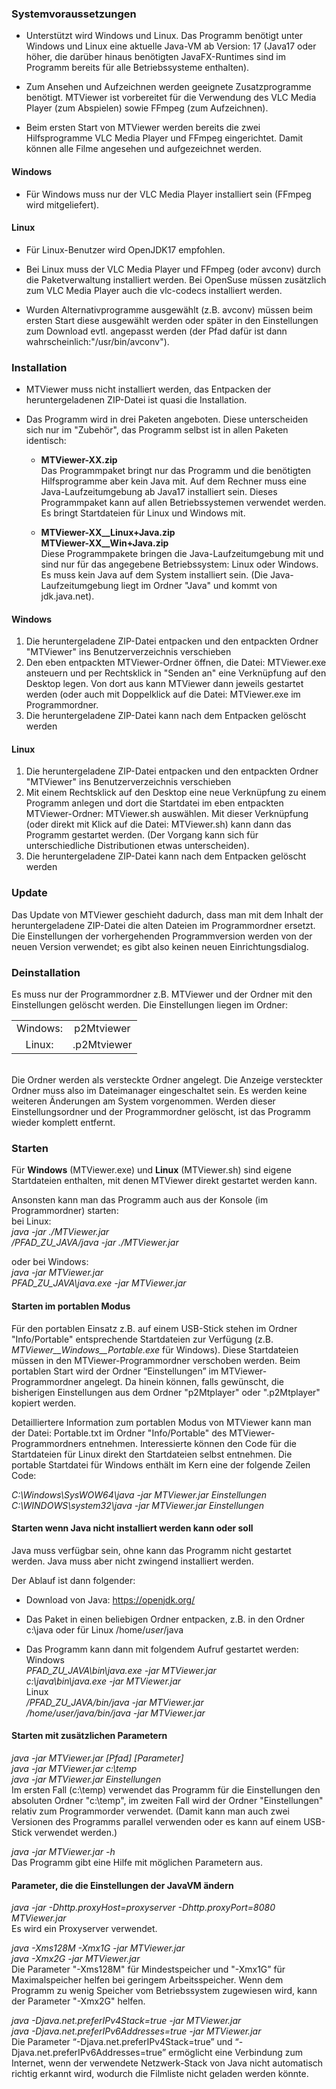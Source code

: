  
### Systemvoraussetzungen

* Unterstützt wird Windows und Linux. Das Programm benötigt unter Windows und Linux eine aktuelle Java-VM ab Version: 17 (Java17 oder höher, die darüber hinaus benötigten JavaFX-Runtimes sind im Programm bereits für alle Betriebssysteme enthalten).

* Zum Ansehen und Aufzeichnen werden geeignete Zusatzprogramme benötigt. MTViewer ist vorbereitet für die Verwendung des VLC Media Player (zum Abspielen) sowie FFmpeg (zum Aufzeichnen).

* Beim ersten Start von MTViewer werden bereits die zwei Hilfsprogramme VLC Media Player und FFmpeg eingerichtet. Damit können alle Filme angesehen und aufgezeichnet werden.

#### Windows
* Für Windows muss nur der VLC Media Player installiert sein (FFmpeg wird mitgeliefert).

#### Linux
* Für Linux-Benutzer wird OpenJDK17 empfohlen.

* Bei Linux muss der VLC Media Player und FFmpeg (oder avconv) durch die Paketverwaltung installiert werden. Bei OpenSuse müssen zusätzlich zum VLC Media Player auch die vlc-codecs installiert werden.

* Wurden Alternativprogramme ausgewählt (z.B. avconv) müssen beim ersten Start diese ausgewählt werden oder später in den Einstellungen zum Download evtl. angepasst werden (der Pfad dafür ist dann wahrscheinlich:"/usr/bin/avconv").


### Installation

* MTViewer muss nicht installiert werden, das Entpacken der heruntergeladenen ZIP-Datei ist quasi die Installation.

* Das Programm wird in drei Paketen angeboten. Diese unterscheiden sich nur im "Zubehör", das Programm selbst ist in allen Paketen identisch:

	* **MTViewer-XX.zip**  
Das Programmpaket bringt nur das Programm und die benötigten Hilfsprogramme aber kein Java mit. Auf dem Rechner muss eine Java-Laufzeitumgebung ab Java17 installiert sein. Dieses Programmpaket kann auf allen Betriebssystemen verwendet werden. Es bringt Startdateien für Linux und Windows mit.

	* **MTViewer-XX__Linux+Java.zip**  
	**MTViewer-XX__Win+Java.zip**  
Diese Programmpakete bringen die Java-Laufzeitumgebung mit und sind nur für das angegebene Betriebssystem: Linux oder Windows. Es muss kein Java auf dem System installiert sein. (Die Java-Laufzeitumgebung liegt im Ordner "Java" und kommt von jdk.java.net).


#### Windows

1. Die heruntergeladene ZIP-Datei entpacken und den entpackten Ordner "MTViewer" ins Benutzerverzeichnis verschieben
2. Den eben entpackten MTViewer-Ordner öffnen, die Datei: MTViewer.exe ansteuern und per Rechtsklick in "Senden an" eine Verknüpfung auf den Desktop legen. Von dort aus kann MTViewer dann jeweils gestartet werden (oder auch mit Doppelklick auf die Datei: MTViewer.exe im Programmordner.
3. Die heruntergeladene ZIP-Datei kann nach dem Entpacken gelöscht werden

#### Linux

1. Die heruntergeladene ZIP-Datei entpacken und den entpackten Ordner "MTViewer" ins Benutzerverzeichnis verschieben
2. Mit einem Rechtsklick auf den Desktop eine neue Verknüpfung zu einem Programm anlegen und dort die Startdatei im eben entpackten MTViewer-Ordner: MTViewer.sh auswählen. Mit dieser Verknüpfung (oder direkt mit Klick auf die Datei: MTViewer.sh) kann dann das Programm gestartet werden. (Der Vorgang kann sich für unterschiedliche Distributionen etwas unterscheiden).
3. Die heruntergeladene ZIP-Datei kann nach dem Entpacken gelöscht werden


### Update

Das Update von MTViewer geschieht dadurch, dass man mit dem Inhalt der heruntergeladene ZIP-Datei die alten Dateien im Programmordner ersetzt. Die Einstellungen der vorhergehenden Programmversion werden von der neuen Version verwendet; es gibt also keinen neuen Einrichtungsdialog.


### Deinstallation

Es muss nur der Programmordner z.B. MTViewer und der Ordner mit den Einstellungen gelöscht werden. Die Einstellungen liegen im Ordner:  

|||
|:--:|:--:|
| Windows: | p2Mtviewer |
| Linux: | .p2Mtviewer |

<br />
Die Ordner werden als versteckte Ordner angelegt. Die Anzeige versteckter Ordner muss also im Dateimanager eingeschaltet sein. Es werden keine weiteren Änderungen am System vorgenommen. Werden dieser Einstellungsordner und der Programmordner gelöscht, ist das Programm wieder komplett entfernt.


### Starten

Für **Windows** (MTViewer.exe) und **Linux** (MTViewer.sh) sind eigene Startdateien enthalten, mit denen MTViewer direkt gestartet werden kann.

Ansonsten kann man das Programm auch aus der Konsole (im Programmordner) starten:  
bei Linux:  
*java -jar ./MTViewer.jar*  
*/PFAD_ZU_JAVA/java -jar ./MTViewer.jar*

oder bei Windows:  
*java -jar MTViewer.jar*  
*PFAD_ZU_JAVA\java.exe -jar MTViewer.jar*

#### Starten im portablen Modus

Für den portablen Einsatz z.B. auf einem USB-Stick stehen im Ordner "Info/Portable" entsprechende Startdateien zur Verfügung (z.B. *MTViewer__Windows__Portable.exe* für Windows). Diese Startdateien müssen in den MTViewer-Programmordner verschoben werden. Beim portablen Start wird der Ordner “Einstellungen” im MTViewer-Programmordner angelegt. Da hinein können, falls gewünscht, die bisherigen Einstellungen aus dem Ordner "p2Mtplayer" oder ".p2Mtplayer" kopiert werden.

Detailliertere Information zum portablen Modus von MTViewer kann man der Datei: Portable.txt im Ordner "Info/Portable" des MTViewer-Programmordners entnehmen. Interessierte können den Code für die Startdateien für Linux direkt den Startdateien selbst entnehmen. Die portable Startdatei für Windows enthält im Kern eine der folgende Zeilen Code:

*C:\Windows\SysWOW64\java -jar MTViewer.jar Einstellungen*  
*C:\WINDOWS\system32\java -jar MTViewer.jar Einstellungen*

#### Starten wenn Java nicht installiert werden kann oder soll

Java muss verfügbar sein, ohne kann das Programm nicht gestartet werden. Java muss aber nicht zwingend installiert werden.

Der Ablauf ist dann folgender:
* Download von Java: https://openjdk.org/
* Das Paket in einen beliebigen Ordner entpacken,
	z.B. in den Ordner c:\java oder für Linux /home/*user*/java
	
* Das Programm kann dann mit folgendem Aufruf gestartet werden:  
Windows  
*PFAD_ZU_JAVA\bin\java.exe -jar MTViewer.jar*  
*c:\java\bin\java.exe -jar MTViewer.jar*  
Linux  
*/PFAD_ZU_JAVA/bin/java -jar MTViewer.jar*  
*/home/*user*/java/bin/java -jar MTViewer.jar*

#### Starten mit zusätzlichen Parametern

*java -jar MTViewer.jar [Pfad] [Parameter]*  
*java -jar MTViewer.jar c:\temp*  
*java -jar MTViewer.jar Einstellungen*  
Im ersten Fall (c:\temp) verwendet das Programm für die Einstellungen den absoluten Ordner "c:\temp", im zweiten Fall wird der Ordner "Einstellungen" relativ zum Programmorder verwendet. (Damit kann man auch zwei Versionen des Programms parallel verwenden oder es kann auf einem USB-Stick verwendet werden.)

*java -jar MTViewer.jar -h*  
Das Programm gibt eine Hilfe mit möglichen Parametern aus.

#### Parameter, die die Einstellungen der JavaVM ändern

*java -jar -Dhttp.proxyHost=proxyserver -Dhttp.proxyPort=8080 MTViewer.jar*  
Es wird ein Proxyserver verwendet.

*java -Xms128M -Xmx1G -jar MTViewer.jar*  
*java -Xmx2G -jar MTViewer.jar*  
Die Parameter "-Xms128M" für Mindestspeicher und "-Xmx1G” für Maximalspeicher helfen bei geringem Arbeitsspeicher. Wenn dem Programm zu wenig Speicher vom Betriebssystem zugewiesen wird, kann der Parameter "-Xmx2G" helfen.

*java -Djava.net.preferIPv4Stack=true -jar MTViewer.jar*  
*java -Djava.net.preferIPv6Addresses=true -jar MTViewer.jar*  
Die Parameter “-Djava.net.preferIPv4Stack=true” und “-Djava.net.preferIPv6Addresses=true” ermöglicht eine Verbindung zum Internet, wenn der verwendete Netzwerk-Stack von Java nicht automatisch richtig erkannt wird, wodurch die Filmliste nicht geladen werden könnte.

